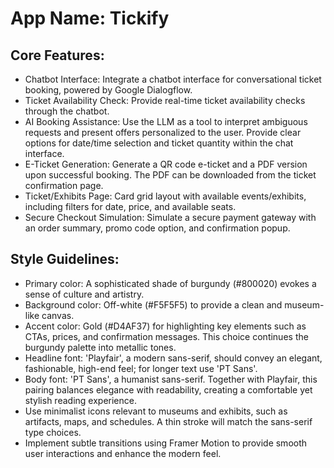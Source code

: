 # **App Name**: Tickify

## Core Features:

- Chatbot Interface: Integrate a chatbot interface for conversational ticket booking, powered by Google Dialogflow.
- Ticket Availability Check: Provide real-time ticket availability checks through the chatbot.
- AI Booking Assistance: Use the LLM as a tool to interpret ambiguous requests and present offers personalized to the user. Provide clear options for date/time selection and ticket quantity within the chat interface.
- E-Ticket Generation: Generate a QR code e-ticket and a PDF version upon successful booking. The PDF can be downloaded from the ticket confirmation page.
- Ticket/Exhibits Page: Card grid layout with available events/exhibits, including filters for date, price, and available seats.
- Secure Checkout Simulation: Simulate a secure payment gateway with an order summary, promo code option, and confirmation popup.

## Style Guidelines:

- Primary color: A sophisticated shade of burgundy (#800020) evokes a sense of culture and artistry.
- Background color: Off-white (#F5F5F5) to provide a clean and museum-like canvas.
- Accent color: Gold (#D4AF37) for highlighting key elements such as CTAs, prices, and confirmation messages. This choice continues the burgundy palette into metallic tones.
- Headline font: 'Playfair', a modern sans-serif, should convey an elegant, fashionable, high-end feel; for longer text use 'PT Sans'.
- Body font: 'PT Sans', a humanist sans-serif. Together with Playfair, this pairing balances elegance with readability, creating a comfortable yet stylish reading experience.
- Use minimalist icons relevant to museums and exhibits, such as artifacts, maps, and schedules. A thin stroke will match the sans-serif type choices.
- Implement subtle transitions using Framer Motion to provide smooth user interactions and enhance the modern feel.